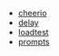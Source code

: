 -   [cheerio](javascript/cheerio.md)
-   [delay](javascript/delay.md)
-   [loadtest](javascript/loadtest.md)
-   [prompts](javascript/prompts.md)

